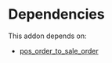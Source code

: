 # Dependencies

This addon depends on:

- [pos_order_to_sale_order](../../odoo-bringout-oca-pos-pos_order_to_sale_order)
